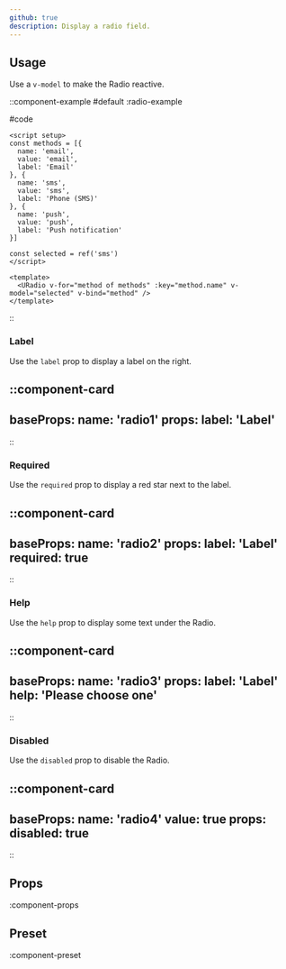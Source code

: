 ```yaml
---
github: true
description: Display a radio field.
---
```


## Usage

Use a `v-model` to make the Radio reactive.

::component-example
#default
:radio-example

#code
```vue
<script setup>
const methods = [{
  name: 'email',
  value: 'email',
  label: 'Email'
}, {
  name: 'sms',
  value: 'sms',
  label: 'Phone (SMS)'
}, {
  name: 'push',
  value: 'push',
  label: 'Push notification'
}]

const selected = ref('sms')
</script>

<template>
  <URadio v-for="method of methods" :key="method.name" v-model="selected" v-bind="method" />
</template>
```
::

### Label

Use the `label` prop to display a label on the right.

::component-card
---
baseProps:
  name: 'radio1'
props:
  label: 'Label'
---
::

### Required

Use the `required` prop to display a red star next to the label.

::component-card
---
baseProps:
  name: 'radio2'
props:
  label: 'Label'
  required: true
---
::

### Help

Use the `help` prop to display some text under the Radio.

::component-card
---
baseProps:
  name: 'radio3'
props:
  label: 'Label'
  help: 'Please choose one'
---
::

### Disabled

Use the `disabled` prop to disable the Radio.

::component-card
---
baseProps:
  name: 'radio4'
  value: true
props:
  disabled: true
---
::

## Props

:component-props

## Preset

:component-preset
